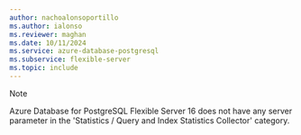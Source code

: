 ```yaml
---
author: nachoalonsoportillo
ms.author: ialonso
ms.reviewer: maghan
ms.date: 10/11/2024
ms.service: azure-database-postgresql
ms.subservice: flexible-server
ms.topic: include
---
```

> [!NOTE]
> Azure Database for PostgreSQL Flexible Server 16 does not have any server parameter in the 'Statistics / Query and Index Statistics Collector' category.
